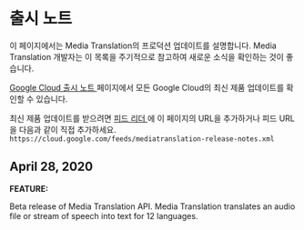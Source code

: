 #  출시 노트

이 페이지에서는 Media Translation의 프로덕션 업데이트를 설명합니다. Media Translation 개발자는 이 목록을
주기적으로 참고하여 새로운 소식을 확인하는 것이 좋습니다.

[ Google Cloud 출시 노트 ](https://cloud.google.com/release-notes?hl=ko) 페이지에서 모든
Google Cloud의 최신 제품 업데이트를 확인할 수 있습니다.

최신 제품 업데이트를 받으려면 [ 피드 리더
](https://wikipedia.org/wiki/Comparison_of_feed_aggregators) 에 이 페이지의 URL을
추가하거나 피드 URL을 다음과 같이 직접 추가하세요. `
https://cloud.google.com/feeds/mediatranslation-release-notes.xml `

##  April 28, 2020

**FEATURE:**

Beta release of Media Translation API. Media Translation translates an audio
file or stream of speech into text for 12 languages.

